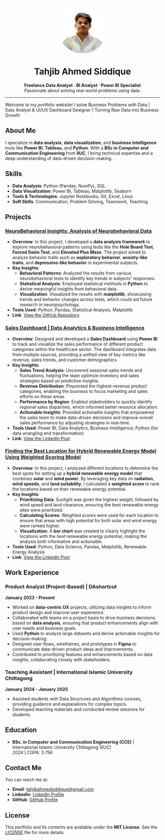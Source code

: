<p align="center">
  <img src="/assets/img/tahjib.jpg" alt="Tahjib Ahmed S." width="160" height="160" style="border-radius: 50%;">
</p>

<h1 align="center">Tahjib Ahmed Siddique</h1>

<p align="center">
  <strong>Freelance Data Analyst · BI Analyst · Power BI Specialist</strong><br>
  Passionate about solving real-world problems using data.
</p>

---

Welcome to my portfolio website! I solve Business Problems with Data | Data Analyst & UI/UX Dashboard Designer | Turning Raw Data into Business Growth

## About Me

I specialize in **data analysis**, **data visualization**, and **business intelligence** tools like **Power BI**, **Tableau**, and **Python**. With a **BSc in Computer and Communication Engineering** from **IIUC**, I bring technical expertise and a deep understanding of data-driven decision-making.

## Skills

- **Data Analysis**: Python (Pandas, NumPy), SQL
- **Data Visualization**: Power BI, Tableau, Matplotlib, Seaborn
- **Tools & Technologies**: Jupyter Notebooks, Git, Excel, Linux
- **Soft Skills**: Communication, Problem Solving, Teamwork, Teaching

## Projects

### [NeuroBehavioral Insights: Analysis of Neurobehavioral Data](https://github.com/tahjib07/NeuroBehavioral-Insights)
- **Overview**: In this project, I developed a **data analysis framework** to explore neurobehavioral patterns using tests like the **Hole Board Test**, **Forced Swim Test**, and **Elevated Plus Maze**. The project aimed to analyze behavior traits such as **exploratory behavior**, **anxiety-like traits**, and **depressive-like behavior** in experimental subjects.
- **Key Insights**:
  - **Behavioral Patterns**: Analyzed the results from various neurobehavioral tests to identify key trends in subjects' responses.
  - **Statistical Analysis**: Employed statistical methods in **Python** to derive meaningful insights from behavioral data.
  - **Visualization**: Visualized the results with **matplotlib**, showcasing trends and behavior changes across tests, which could aid future research in neuropsychology.
- **Tools Used**: Python, Pandas, Statistical Analysis, Matplotlib
- **Link**: [View the GitHub Repository](https://github.com/tahjib07/NeuroBehavioral-Insights)

### [Sales Dashboard | Data Analytics & Business Intelligence](https://www.linkedin.com/posts/tahjib07_dataanalytics-salesdashboard-businessintelligence-activity-7255249037111537664-kT1R?utm_source=social_share_send&utm_medium=member_desktop_web&rcm=ACoAADGRFAkB598hY192a-Dn42XQJH-JRqGtv80)

- **Overview**: Designed and developed a **Sales Dashboard** using **Power BI** to track and visualize the sales performance of different product categories within the healthcare sector. The dashboard integrates data from multiple sources, providing a unified view of key metrics like revenue, sales trends, and customer demographics.
- **Key Insights**:  
  - **Sales Trend Analysis**: Uncovered seasonal sales trends and fluctuations, helping the team optimize inventory and sales strategies based on predictive insights.
  - **Revenue Distribution**: Pinpointed the highest-revenue product categories, enabling the business to focus marketing and sales efforts on these areas.
  - **Performance by Region**: Enabled stakeholders to quickly identify regional sales disparities, which informed better resource allocation.
  - **Actionable Insights**: Provided actionable insights that empowered the sales team to make data-driven decisions and improve overall sales performance by adjusting strategies in real-time.
- **Tools Used**: Power BI, Data Analytics, Business Intelligence, Python (for data wrangling and transformation)  
- **Link**: [View the LinkedIn Post](https://www.linkedin.com/posts/tahjib07_dataanalytics-salesdashboard-businessintelligence-activity-7255249037111537664-kT1R?utm_source=social_share_send&utm_medium=member_desktop_web&rcm=ACoAADGRFAkB598hY192a-Dn42XQJH-JRqGtv80)

### [Finding the Best Location for Hybrid Renewable Energy Model Using Weighted Scoring Model](https://www.linkedin.com/posts/tahjib07_datascience-renewableenergy-sustainability-activity-7256336730784444416-Buy9?utm_source=social_share_send&utm_medium=member_desktop_web&rcm=ACoAADGRFAkB598hY192a-Dn42XQJH-JRqGtv80)
- **Overview**: In this project, I analyzed different locations to determine the best spots for setting up a **hybrid renewable energy model** that combines **solar** and **wind power**. By leveraging key data on **radiation**, **wind speeds**, and **land suitability**, I calculated a **weighted score** to rank the locations based on their renewable energy potential.
- **Key Insights**:
  - **Prioritizing Data**: Sunlight was given the highest weight, followed by wind speed and land clearance, ensuring the best renewable energy sites were prioritized.
  - **Calculating Scores**: Weighted scores were used for each location to ensure that areas with high potential for both solar and wind energy were ranked higher.
  - **Visualization**: A **bar chart** was created to clearly highlight the locations with the best renewable energy potential, making the analysis both informative and actionable.
- **Tools Used**: Python, Data Science, Pandas, Matplotlib, Renewable Energy Analysis  
- **Link**: [View the LinkedIn Post](https://www.linkedin.com/posts/tahjib07_datascience-renewableenergy-sustainability-activity-7256336730784444416-Buy9?utm_source=social_share_send&utm_medium=member_desktop_web&rcm=ACoAADGRFAkB598hY192a-Dn42XQJH-JRqGtv80)


## Work Experience

### Product Analyst (Project-Based) | DAshortcut  
**January 2023 - Present**  
- Worked on **data-centric UX** projects, utilizing data insights to inform product design and improve user experience.  
- Collaborated with teams on a project basis to drive business decisions based on **data analysis**, ensuring that product enhancements align with user needs and business goals.  
- Used **Python** to analyze large datasets and derive actionable insights for decision-making.  
- Designed user flows, wireframes, and prototypes in **Figma** to communicate data-driven product ideas and improvements.  
- Contributed to prioritizing features and enhancements based on data insights, collaborating closely with stakeholders.

### Teaching Assistant | International Islamic University Chittagong
**January 2024 - January 2025**
- Assisted students with Data Structures and Algorithms courses, providing guidance and explanations for complex topics.
- Developed teaching materials and conducted review sessions for students.

## Education

- **BSc. in Computer and Communication Engineering (CCE)** | International Islamic University Chittagong (IIUC)  
  _2024_ | CGPA: 3.756

## Contact Me

You can reach me at:

- **Email**: [tahjibahmedsiddique@gmail.com](mailto:tahjibahmedsiddique@gmail.com)
- **LinkedIn**: [LinkedIn Profile](https://www.linkedin.com/in/tahjib07)
- **GitHub**: [GitHub Profile](https://github.com/tahjib07)

## License

This portfolio and its contents are available under the **MIT License**. See the [LICENSE](LICENSE) file for more details.
